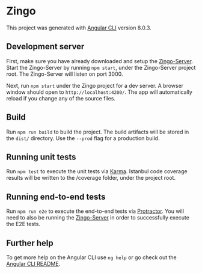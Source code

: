 # Zingo

This project was generated with [Angular CLI](https://github.com/angular/angular-cli) version 8.0.3.

## Development server

First, make sure you have already downloaded and setup the [Zingo-Server](https://github.com/r3hensler/zingo-server). Start the Zingo-Server by running `npm start`, under the Zingo-Server project root. The Zingo-Server will listen on port 3000.

Next, run `npm start` under the Zingo project for a dev server. A browser window should open to `http://localhost:4200/`. The app will automatically reload if you change any of the source files.

## Build

Run `npm run build` to build the project. The build artifacts will be stored in the `dist/` directory. Use the `--prod` flag for a production build.

## Running unit tests

Run `npm test` to execute the unit tests via [Karma](https://karma-runner.github.io). Istanbul code coverage results will be written to the /coverage folder, under the project root.

## Running end-to-end tests

Run `npm run e2e` to execute the end-to-end tests via [Protractor](http://www.protractortest.org/). You will need to also be running the [Zingo-Server](https://github.com/r3hensler/zingo-server) in order to successfully execute the E2E tests.

## Further help

To get more help on the Angular CLI use `ng help` or go check out the [Angular CLI README](https://github.com/angular/angular-cli/blob/master/README.md).
